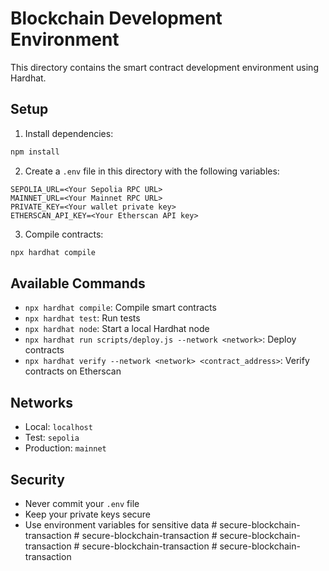 # Blockchain Development Environment

This directory contains the smart contract development environment using Hardhat.

## Setup

1. Install dependencies:
```bash
npm install
```

2. Create a `.env` file in this directory with the following variables:
```
SEPOLIA_URL=<Your Sepolia RPC URL>
MAINNET_URL=<Your Mainnet RPC URL>
PRIVATE_KEY=<Your wallet private key>
ETHERSCAN_API_KEY=<Your Etherscan API key>
```

3. Compile contracts:
```bash
npx hardhat compile
```

## Available Commands

- `npx hardhat compile`: Compile smart contracts
- `npx hardhat test`: Run tests
- `npx hardhat node`: Start a local Hardhat node
- `npx hardhat run scripts/deploy.js --network <network>`: Deploy contracts
- `npx hardhat verify --network <network> <contract_address>`: Verify contracts on Etherscan

## Networks

- Local: `localhost`
- Test: `sepolia`
- Production: `mainnet`

## Security

- Never commit your `.env` file
- Keep your private keys secure
- Use environment variables for sensitive data #   s e c u r e - b l o c k c h a i n - t r a n s a c t i o n  
 #   s e c u r e - b l o c k c h a i n - t r a n s a c t i o n  
 #   s e c u r e - b l o c k c h a i n - t r a n s a c t i o n  
 #   s e c u r e - b l o c k c h a i n - t r a n s a c t i o n  
 #   s e c u r e - b l o c k c h a i n - t r a n s a c t i o n  
 